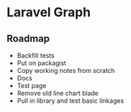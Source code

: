 # Laravel Graph

## Roadmap

* Backfill tests
* Put on packagist
* Copy working notes from scratch
* Docs
* Test page
* Remove old line chart blade
* Pull in library and test basic linkages
